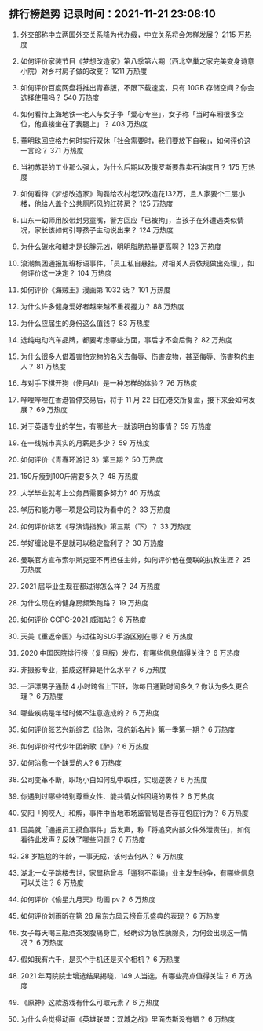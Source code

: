 
## 排行榜趋势 记录时间：2021-11-21 23:08:10
  
  1. 外交部称中立两国外交关系降为代办级，中立关系将会怎样发展？ 2115 万热度
    
  2. 如何评价家装节目《梦想改造家》第八季第六期（西北空巢之家完美变身诗意小院）对乡村房子做的改变？ 1211 万热度
    
  3. 如何评价百度网盘将推出青春版，不限下载速度，只有 10GB 存储空间？你会选择使用吗？ 540 万热度
    
  4. 如何看待上海地铁一老人与女子争「爱心专座」，女子称「当时车厢很多空位，他直接坐在了我腿上」？ 403 万热度
    
  5. 董明珠回应格力何时实行双休「社会需要时，我们要放下自我」，如何评价这一言论？ 371 万热度
    
  6. 当初苏联的工业那么强大，为什么后期以及俄罗斯要靠卖石油度日？ 175 万热度
    
  7. 如何看待《梦想改造家》陶磊给农村老汉改造花132万，且人家要个二层小楼，他给人盖个公共厕所风的红砖房？ 125 万热度
    
  8. 山东一幼师用胶带封男童嘴，警方回应「已被拘」，当孩子在外遭遇类似情况，家长该如何引导孩子主动说出来？ 124 万热度
    
  9. 为什么碳水和糖才是长胖元凶，明明脂肪热量更高啊？ 123 万热度
    
  10. 浪潮集团通报加班标语事件，「员工私自悬挂，对相关人员依规做出处理」，如何评价这一决定？ 104 万热度
    
  11. 如何评价《海贼王》漫画第 1032 话？ 101 万热度
    
  12. 为什么许多健身爱好者越来越不重视握力？ 88 万热度
    
  13. 为什么应届生的身份这么值钱？ 83 万热度
    
  14. 选纯电动汽车品牌，都要考虑哪些方面，事后才不会后悔？ 82 万热度
    
  15. 为什么很多人借着害怕宠物的名义去侮辱、伤害宠物，甚至侮辱、伤害狗的主人？ 81 万热度
    
  16. 与对手下棋开狗（使用AI）是一种怎样的体验？ 76 万热度
    
  17. 哔哩哔哩在香港暂停交易后，将于 11 月 22 日在港交所复盘，接下来会如何发展？ 69 万热度
    
  18. 对于英语专业的学生，有哪些大一就该明白的事情？ 59 万热度
    
  19. 在一线城市真实的月薪是多少？ 59 万热度
    
  20. 如何评价《青春环游记 3》第三期？ 50 万热度
    
  21. 150斤瘦到100斤需要多久？ 48 万热度
    
  22. 大学毕业就考上公务员需要多努力? 40 万热度
    
  23. 学历和能力哪一项是公司较为看中的？ 33 万热度
    
  24. 如何评价综艺《导演请指教》第三期（下）？ 33 万热度
    
  25. 学好缠论是不是就可以稳定盈利了？ 30 万热度
    
  26. 曼联官方宣布索尔斯克亚不再担任主帅，如何评价他在曼联的执教生涯？ 25 万热度
    
  27. 2021 届毕业生现在都过得怎么样？ 24 万热度
    
  28. 为什么现在的健身房频繁跑路？ 19 万热度
    
  29. 如何评价 CCPC-2021 威海站？ 6 万热度
    
  30. 天美《重返帝国》与过往的SLG手游区别在哪？ 6 万热度
    
  31. 2020 中国医院排行榜（复旦版）发布，有哪些信息值得关注？ 6 万热度
    
  32. 非摄影专业，拍成这样算是什么水平？ 6 万热度
    
  33. 一沪漂男子通勤 4 小时跨省上下班，你每日通勤时间多久？你认为多久更合理？ 6 万热度
    
  34. 哪些疾病是年轻时候不注意造成的？ 6 万热度
    
  35. 如何评价张艺兴新综艺《给你，我的新名片》第一季第一期？ 6 万热度
    
  36. 如何评价时代少年团新歌《醉》? 6 万热度
    
  37. 如何治愈一个缺爱的人? 6 万热度
    
  38. 公司变革不断，职场小白如何乱中取胜，实现逆袭？ 6 万热度
    
  39. 你遇到过哪些特别尊重女性、能共情女性困境的男性？ 6 万热度
    
  40. 安阳「狗咬人」和解，事件中当地市场监管局是否存在包庇行为？ 6 万热度
    
  41. 国美就「通报员工摸鱼事件」后发声，称「将追究内部文件外泄责任」，如何看待此发声？反映了哪些问题？ 6 万热度
    
  42. 28 岁尴尬的年龄，一事无成，该何去何从？ 6 万热度
    
  43. 湖北一女子跳楼去世，家属称曾与「遛狗不牵绳」业主发生纷争，有哪些信息可以关注？ 6 万热度
    
  44. 如何评价《偷星九月天》动画 pv？ 6 万热度
    
  45. 如何评价刘雨昕在第 28 届东方风云榜音乐盛典的表现？ 6 万热度
    
  46. 女子每天喝三瓶酒突发腹痛身亡，经确诊为急性胰腺炎，为何会出现这一情况？ 6 万热度
    
  47. 假如我有六千，是买个手机还是买个相机？ 6 万热度
    
  48. 2021 年两院院士增选结果揭晓，149 人当选，有哪些亮点值得关注？ 6 万热度
    
  49. 《原神》这款游戏有什么可取元素？ 6 万热度
    
  50. 为什么会觉得动画《英雄联盟：双城之战》里面杰斯没有错？ 6 万热度
    